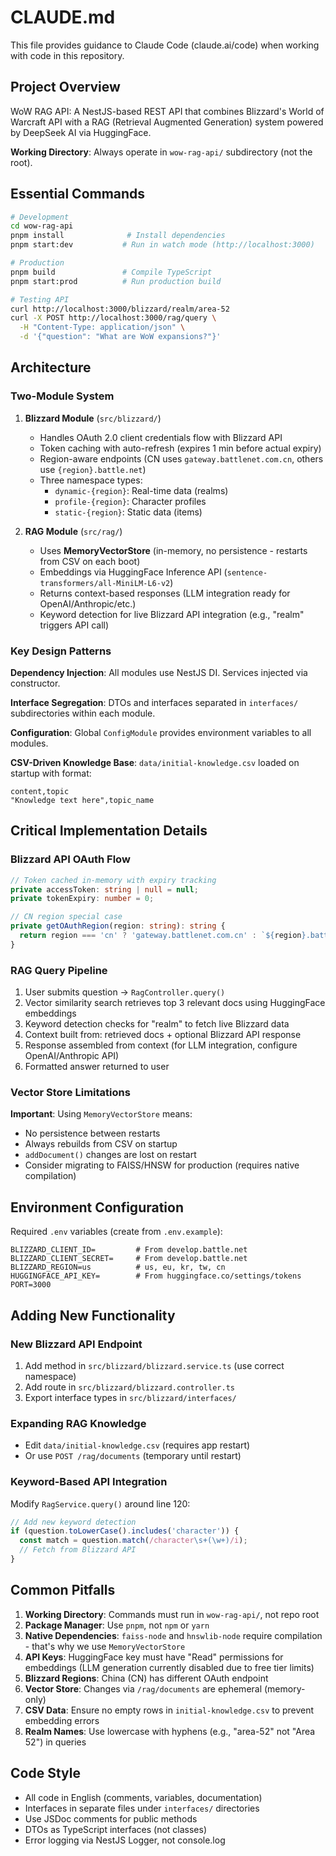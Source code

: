 # CLAUDE.md

This file provides guidance to Claude Code (claude.ai/code) when working with code in this repository.

## Project Overview

WoW RAG API: A NestJS-based REST API that combines Blizzard's World of Warcraft API with a RAG (Retrieval Augmented Generation) system powered by DeepSeek AI via HuggingFace.

**Working Directory**: Always operate in `wow-rag-api/` subdirectory (not the root).

## Essential Commands

```bash
# Development
cd wow-rag-api
pnpm install              # Install dependencies
pnpm start:dev           # Run in watch mode (http://localhost:3000)

# Production
pnpm build               # Compile TypeScript
pnpm start:prod          # Run production build

# Testing API
curl http://localhost:3000/blizzard/realm/area-52
curl -X POST http://localhost:3000/rag/query \
  -H "Content-Type: application/json" \
  -d '{"question": "What are WoW expansions?"}'
```

## Architecture

### Two-Module System

1. **Blizzard Module** (`src/blizzard/`)
   - Handles OAuth 2.0 client credentials flow with Blizzard API
   - Token caching with auto-refresh (expires 1 min before actual expiry)
   - Region-aware endpoints (CN uses `gateway.battlenet.com.cn`, others use `{region}.battle.net`)
   - Three namespace types:
     - `dynamic-{region}`: Real-time data (realms)
     - `profile-{region}`: Character profiles
     - `static-{region}`: Static data (items)

2. **RAG Module** (`src/rag/`)
   - Uses **MemoryVectorStore** (in-memory, no persistence - restarts from CSV on each boot)
   - Embeddings via HuggingFace Inference API (`sentence-transformers/all-MiniLM-L6-v2`)
   - Returns context-based responses (LLM integration ready for OpenAI/Anthropic/etc.)
   - Keyword detection for live Blizzard API integration (e.g., "realm" triggers API call)

### Key Design Patterns

**Dependency Injection**: All modules use NestJS DI. Services injected via constructor.

**Interface Segregation**: DTOs and interfaces separated in `interfaces/` subdirectories within each module.

**Configuration**: Global `ConfigModule` provides environment variables to all modules.

**CSV-Driven Knowledge Base**: `data/initial-knowledge.csv` loaded on startup with format:
```csv
content,topic
"Knowledge text here",topic_name
```

## Critical Implementation Details

### Blizzard API OAuth Flow
```typescript
// Token cached in-memory with expiry tracking
private accessToken: string | null = null;
private tokenExpiry: number = 0;

// CN region special case
private getOAuthRegion(region: string): string {
  return region === 'cn' ? 'gateway.battlenet.com.cn' : `${region}.battle.net`;
}
```

### RAG Query Pipeline
1. User submits question → `RagController.query()`
2. Vector similarity search retrieves top 3 relevant docs using HuggingFace embeddings
3. Keyword detection checks for "realm" to fetch live Blizzard data
4. Context built from: retrieved docs + optional Blizzard API response
5. Response assembled from context (for LLM integration, configure OpenAI/Anthropic API)
6. Formatted answer returned to user

### Vector Store Limitations
**Important**: Using `MemoryVectorStore` means:
- No persistence between restarts
- Always rebuilds from CSV on startup
- `addDocument()` changes are lost on restart
- Consider migrating to FAISS/HNSW for production (requires native compilation)

## Environment Configuration

Required `.env` variables (create from `.env.example`):
```env
BLIZZARD_CLIENT_ID=         # From develop.battle.net
BLIZZARD_CLIENT_SECRET=     # From develop.battle.net
BLIZZARD_REGION=us          # us, eu, kr, tw, cn
HUGGINGFACE_API_KEY=        # From huggingface.co/settings/tokens
PORT=3000
```

## Adding New Functionality

### New Blizzard API Endpoint
1. Add method in `src/blizzard/blizzard.service.ts` (use correct namespace)
2. Add route in `src/blizzard/blizzard.controller.ts`
3. Export interface types in `src/blizzard/interfaces/`

### Expanding RAG Knowledge
- Edit `data/initial-knowledge.csv` (requires app restart)
- Or use `POST /rag/documents` (temporary until restart)

### Keyword-Based API Integration
Modify `RagService.query()` around line 120:
```typescript
// Add new keyword detection
if (question.toLowerCase().includes('character')) {
  const match = question.match(/character\s+(\w+)/i);
  // Fetch from Blizzard API
}
```

## Common Pitfalls

1. **Working Directory**: Commands must run in `wow-rag-api/`, not repo root
2. **Package Manager**: Use `pnpm`, not `npm` or `yarn`
3. **Native Dependencies**: `faiss-node` and `hnswlib-node` require compilation - that's why we use `MemoryVectorStore`
4. **API Keys**: HuggingFace key must have "Read" permissions for embeddings (LLM generation currently disabled due to free tier limits)
5. **Blizzard Regions**: China (CN) has different OAuth endpoint
6. **Vector Store**: Changes via `/rag/documents` are ephemeral (memory-only)
7. **CSV Data**: Ensure no empty rows in `initial-knowledge.csv` to prevent embedding errors
8. **Realm Names**: Use lowercase with hyphens (e.g., "area-52" not "Area 52") in queries

## Code Style

- All code in English (comments, variables, documentation)
- Interfaces in separate files under `interfaces/` directories
- Use JSDoc comments for public methods
- DTOs as TypeScript interfaces (not classes)
- Error logging via NestJS Logger, not console.log
